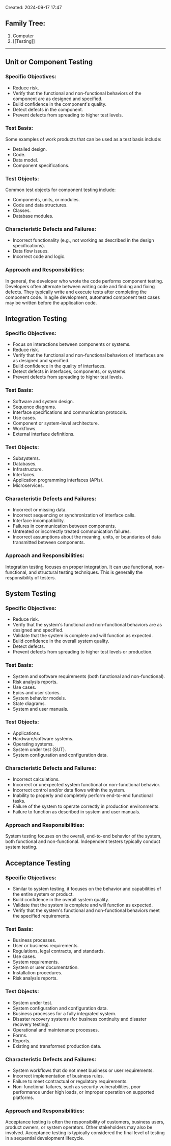 Created: 2024-09-17 17:47
## Family Tree:
1. Computer
2. [[Testing]]
-- -
## Unit or Component Testing
### Specific Objectives:
- Reduce risk.
- Verify that the functional and non-functional behaviors of the component are as designed and specified.
- Build confidence in the component's quality.
- Detect defects in the component.
- Prevent defects from spreading to higher test levels.
### Test Basis:
Some examples of work products that can be used as a test basis include:
- Detailed design.
- Code.
- Data model.
- Component specifications.
### Test Objects:
Common test objects for component testing include:
- Components, units, or modules.
- Code and data structures.
- Classes.
- Database modules.
### Characteristic Defects and Failures:
- Incorrect functionality (e.g., not working as described in the design specifications).
- Data flow issues.
- Incorrect code and logic.
### Approach and Responsibilities:
In general, the developer who wrote the code performs component testing. Developers often alternate between writing code and finding and fixing defects. They typically write and execute tests after completing the component code. In agile development, automated component test cases may be written before the application code.
## Integration Testing
### Specific Objectives:
- Focus on interactions between components or systems.
- Reduce risk.
- Verify that the functional and non-functional behaviors of interfaces are as designed and specified.
- Build confidence in the quality of interfaces.
- Detect defects in interfaces, components, or systems.
- Prevent defects from spreading to higher test levels.
### Test Basis:
- Software and system design.
- Sequence diagrams.
- Interface specifications and communication protocols.
- Use cases.
- Component or system-level architecture.
- Workflows.
- External interface definitions.
### Test Objects:
- Subsystems.
- Databases.
- Infrastructure.
- Interfaces.
- Application programming interfaces (APIs).
- Microservices.
### Characteristic Defects and Failures:
- Incorrect or missing data.
- Incorrect sequencing or synchronization of interface calls.
- Interface incompatibility.
- Failures in communication between components.
- Untreated or incorrectly treated communication failures.
- Incorrect assumptions about the meaning, units, or boundaries of data transmitted between components.
### Approach and Responsibilities:
Integration testing focuses on proper integration. It can use functional, non-functional, and structural testing techniques. This is generally the responsibility of testers.
## System Testing
### Specific Objectives:
- Reduce risk.
- Verify that the system's functional and non-functional behaviors are as designed and specified.
- Validate that the system is complete and will function as expected.
- Build confidence in the overall system quality.
- Detect defects.
- Prevent defects from spreading to higher test levels or production.
### Test Basis:
- System and software requirements (both functional and non-functional).
- Risk analysis reports.
- Use cases.
- Epics and user stories.
- System behavior models.
- State diagrams.
- System and user manuals.
### Test Objects:
- Applications.
- Hardware/software systems.
- Operating systems.
- System under test (SUT).
- System configuration and configuration data.
### Characteristic Defects and Failures:
- Incorrect calculations.
- Incorrect or unexpected system functional or non-functional behavior.
- Incorrect control and/or data flows within the system.
- Inability to properly and completely perform end-to-end functional tasks.
- Failure of the system to operate correctly in production environments.
- Failure to function as described in system and user manuals.
### Approach and Responsibilities:
System testing focuses on the overall, end-to-end behavior of the system, both functional and non-functional. Independent testers typically conduct system testing.
## Acceptance Testing
### Specific Objectives:
- Similar to system testing, it focuses on the behavior and capabilities of the entire system or product.
- Build confidence in the overall system quality.
- Validate that the system is complete and will function as expected.
- Verify that the system's functional and non-functional behaviors meet the specified requirements.
### Test Basis:
- Business processes.
- User or business requirements.
- Regulations, legal contracts, and standards.
- Use cases.
- System requirements.
- System or user documentation.
- Installation procedures.
- Risk analysis reports.
### Test Objects:
- System under test.
- System configuration and configuration data.
- Business processes for a fully integrated system.
- Disaster recovery systems (for business continuity and disaster recovery testing).
- Operational and maintenance processes.
- Forms.
- Reports.
- Existing and transformed production data.
### Characteristic Defects and Failures:
- System workflows that do not meet business or user requirements.
- Incorrect implementation of business rules.
- Failure to meet contractual or regulatory requirements.
- Non-functional failures, such as security vulnerabilities, poor performance under high loads, or improper operation on supported platforms.
### Approach and Responsibilities:
Acceptance testing is often the responsibility of customers, business users, product owners, or system operators. Other stakeholders may also be involved. Acceptance testing is typically considered the final level of testing in a sequential development lifecycle.